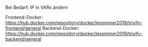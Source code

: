 Bei Bedarf: IP in VARs ändern

Frontend-Docker: https://hub.docker.com/repository/docker/lesommer2019/trivify-frontend/general 
Backend-Docker: https://hub.docker.com/repository/docker/lesommer2019/trivify-backend/general
